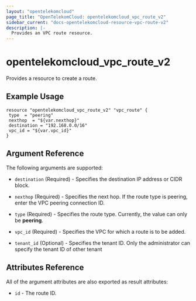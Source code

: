 ```yaml
---
layout: "opentelekomcloud"
page_title: "OpenTelekomCloud: opentelekomcloud_vpc_route_v2"
sidebar_current: "docs-opentelekomcloud-resource-vpc-route-v2"
description: |-
  Provides an VPC route resource.
---
```


# opentelekomcloud_vpc_route_v2

Provides a resource to create a route.

## Example Usage

 ```hcl
resource "opentelekomcloud_vpc_route_v2" "vpc_route" {
  type  = "peering"
  nexthop  = "${var.nexthop}"
  destination = "192.168.0.0/16"
  vpc_id = "${var.vpc_id}"
 }
```

## Argument Reference

The following arguments are supported:

* `destination` (Required) - Specifies the destination IP address or CIDR block.

* `nexthop` (Required) - Specifies the next hop. If the route type is peering, enter the VPC peering connection ID.

* `type` (Required) - Specifies the route type. Currently, the value can only be **peering**.

* `vpc_id` (Required) - Specifies the VPC for which a route is to be added.

* `tenant_id` (Optional) - Specifies the tenant ID. Only the administrator can specify the tenant ID of other tenant

## Attributes Reference

All of the argument attributes are also exported as
result attributes:

* `id` - The route ID.
